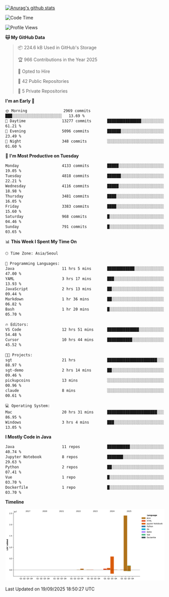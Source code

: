 [![Anurag's github stats](https://github-readme-stats.vercel.app/api?username=hajubal)](https://github.com/anuraghazra/github-readme-stats)

<!--START_SECTION:waka-->
![Code Time](http://img.shields.io/badge/Code%20Time-793%20hrs%2059%20mins-blue)

![Profile Views](http://img.shields.io/badge/Profile%20Views-0-blue)

**🐱 My GitHub Data** 

> 📦 224.6 kB Used in GitHub's Storage 
 > 
> 🏆 966 Contributions in the Year 2025
 > 
> 💼 Opted to Hire
 > 
> 📜 42 Public Repositories 
 > 
> 🔑 5 Private Repositories 
 > 
**I'm an Early 🐤** 

```text
🌞 Morning                2969 commits        ███░░░░░░░░░░░░░░░░░░░░░░   13.69 % 
🌆 Daytime                13277 commits       ███████████████░░░░░░░░░░   61.21 % 
🌃 Evening                5096 commits        ██████░░░░░░░░░░░░░░░░░░░   23.49 % 
🌙 Night                  348 commits         ░░░░░░░░░░░░░░░░░░░░░░░░░   01.60 % 
```
📅 **I'm Most Productive on Tuesday** 

```text
Monday                   4133 commits        █████░░░░░░░░░░░░░░░░░░░░   19.05 % 
Tuesday                  4818 commits        ██████░░░░░░░░░░░░░░░░░░░   22.21 % 
Wednesday                4116 commits        █████░░░░░░░░░░░░░░░░░░░░   18.98 % 
Thursday                 3481 commits        ████░░░░░░░░░░░░░░░░░░░░░   16.05 % 
Friday                   3383 commits        ████░░░░░░░░░░░░░░░░░░░░░   15.60 % 
Saturday                 968 commits         █░░░░░░░░░░░░░░░░░░░░░░░░   04.46 % 
Sunday                   791 commits         █░░░░░░░░░░░░░░░░░░░░░░░░   03.65 % 
```


📊 **This Week I Spent My Time On** 

```text
🕑︎ Time Zone: Asia/Seoul

💬 Programming Languages: 
Java                     11 hrs 5 mins       ████████████░░░░░░░░░░░░░   47.00 % 
YAML                     3 hrs 17 mins       ███░░░░░░░░░░░░░░░░░░░░░░   13.93 % 
JavaScript               2 hrs 13 mins       ██░░░░░░░░░░░░░░░░░░░░░░░   09.44 % 
Markdown                 1 hr 36 mins        ██░░░░░░░░░░░░░░░░░░░░░░░   06.82 % 
Bash                     1 hr 20 mins        █░░░░░░░░░░░░░░░░░░░░░░░░   05.70 % 

🔥 Editors: 
VS Code                  12 hrs 51 mins      ██████████████░░░░░░░░░░░   54.48 % 
Cursor                   10 hrs 44 mins      ███████████░░░░░░░░░░░░░░   45.52 % 

🐱‍💻 Projects: 
sgt                      21 hrs              ██████████████████████░░░   88.97 % 
sgt-demo                 2 hrs 14 mins       ██░░░░░░░░░░░░░░░░░░░░░░░   09.46 % 
pickupcoins              13 mins             ░░░░░░░░░░░░░░░░░░░░░░░░░   00.96 % 
claude                   8 mins              ░░░░░░░░░░░░░░░░░░░░░░░░░   00.61 % 

💻 Operating System: 
Mac                      20 hrs 31 mins      ██████████████████████░░░   86.95 % 
Windows                  3 hrs 4 mins        ███░░░░░░░░░░░░░░░░░░░░░░   13.05 % 
```

**I Mostly Code in Java** 

```text
Java                     11 repos            ██████████░░░░░░░░░░░░░░░   40.74 % 
Jupyter Notebook         8 repos             ███████░░░░░░░░░░░░░░░░░░   29.63 % 
Python                   2 repos             ██░░░░░░░░░░░░░░░░░░░░░░░   07.41 % 
Vue                      1 repo              █░░░░░░░░░░░░░░░░░░░░░░░░   03.70 % 
Dockerfile               1 repo              █░░░░░░░░░░░░░░░░░░░░░░░░   03.70 % 
```



**Timeline**

![Lines of Code chart](https://raw.githubusercontent.com/hajubal/hajubal/main/assets/bar_graph.png)


 Last Updated on 19/09/2025 18:50:27 UTC
<!--END_SECTION:waka-->